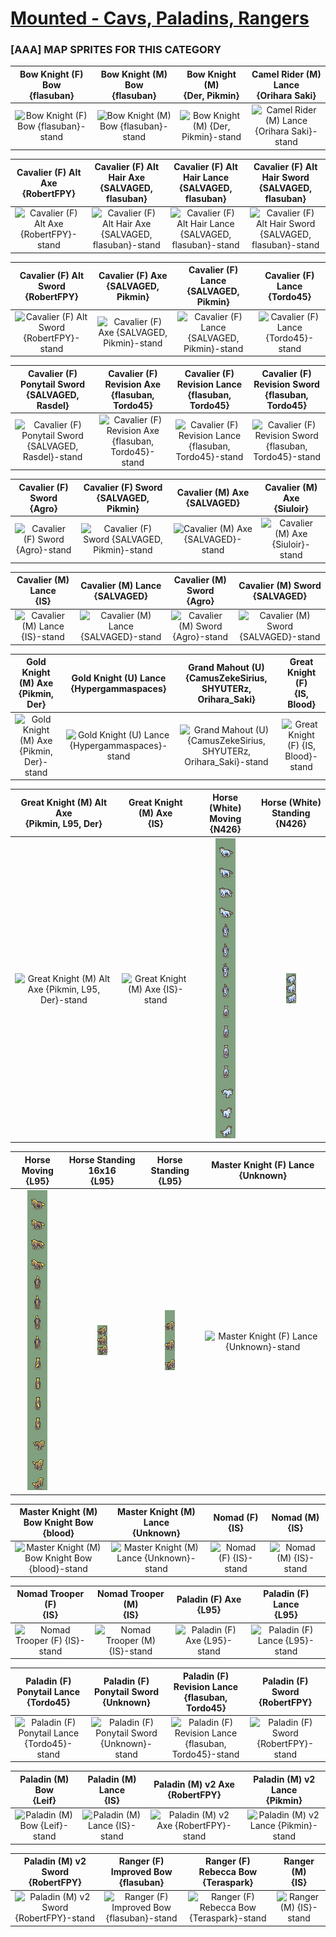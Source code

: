 # [Mounted - Cavs, Paladins, Rangers](../)

### [AAA] MAP SPRITES FOR THIS CATEGORY


|Bow Knight (F) Bow <br> {flasuban}|Bow Knight (M) Bow <br> {flasuban}|Bow Knight (M) <br> {Der, Pikmin}|Camel Rider (M) Lance <br> {Orihara Saki}|
| :---: | :---: | :---: | :---: |
|<img alt="Bow Knight (F) Bow {flasuban}-stand" src="Bow Knight (F) Bow {flasuban}-stand.png" />|<img alt="Bow Knight (M) Bow {flasuban}-stand" src="Bow Knight (M) Bow {flasuban}-stand.png" />|<img alt="Bow Knight (M) {Der, Pikmin}-stand" src="Bow Knight (M) {Der, Pikmin}-stand.png" />|<img alt="Camel Rider (M) Lance {Orihara Saki}-stand" src="Camel Rider (M) Lance {Orihara Saki}-stand.png" />|


|Cavalier (F) Alt Axe <br> {RobertFPY}|Cavalier (F) Alt Hair Axe <br> {SALVAGED, flasuban}|Cavalier (F) Alt Hair Lance <br> {SALVAGED, flasuban}|Cavalier (F) Alt Hair Sword <br> {SALVAGED, flasuban}|
| :---: | :---: | :---: | :---: |
|<img alt="Cavalier (F) Alt Axe {RobertFPY}-stand" src="Cavalier (F) Alt Axe {RobertFPY}-stand.png" />|<img alt="Cavalier (F) Alt Hair Axe {SALVAGED, flasuban}-stand" src="Cavalier (F) Alt Hair Axe {SALVAGED, flasuban}-stand.png" />|<img alt="Cavalier (F) Alt Hair Lance {SALVAGED, flasuban}-stand" src="Cavalier (F) Alt Hair Lance {SALVAGED, flasuban}-stand.png" />|<img alt="Cavalier (F) Alt Hair Sword {SALVAGED, flasuban}-stand" src="Cavalier (F) Alt Hair Sword {SALVAGED, flasuban}-stand.png" />|


|Cavalier (F) Alt Sword <br> {RobertFPY}|Cavalier (F) Axe <br> {SALVAGED, Pikmin}|Cavalier (F) Lance <br> {SALVAGED, Pikmin}|Cavalier (F) Lance <br> {Tordo45}|
| :---: | :---: | :---: | :---: |
|<img alt="Cavalier (F) Alt Sword {RobertFPY}-stand" src="Cavalier (F) Alt Sword {RobertFPY}-stand.png" />|<img alt="Cavalier (F) Axe {SALVAGED, Pikmin}-stand" src="Cavalier (F) Axe {SALVAGED, Pikmin}-stand.png" />|<img alt="Cavalier (F) Lance {SALVAGED, Pikmin}-stand" src="Cavalier (F) Lance {SALVAGED, Pikmin}-stand.png" />|<img alt="Cavalier (F) Lance {Tordo45}-stand" src="Cavalier (F) Lance {Tordo45}-stand.png" />|


|Cavalier (F) Ponytail Sword <br> {SALVAGED, Rasdel}|Cavalier (F) Revision Axe <br> {flasuban, Tordo45}|Cavalier (F) Revision Lance <br> {flasuban, Tordo45}|Cavalier (F) Revision Sword <br> {flasuban, Tordo45}|
| :---: | :---: | :---: | :---: |
|<img alt="Cavalier (F) Ponytail Sword {SALVAGED, Rasdel}-stand" src="Cavalier (F) Ponytail Sword {SALVAGED, Rasdel}-stand.png" />|<img alt="Cavalier (F) Revision Axe {flasuban, Tordo45}-stand" src="Cavalier (F) Revision Axe {flasuban, Tordo45}-stand.png" />|<img alt="Cavalier (F) Revision Lance {flasuban, Tordo45}-stand" src="Cavalier (F) Revision Lance {flasuban, Tordo45}-stand.png" />|<img alt="Cavalier (F) Revision Sword {flasuban, Tordo45}-stand" src="Cavalier (F) Revision Sword {flasuban, Tordo45}-stand.png" />|


|Cavalier (F) Sword <br> {Agro}|Cavalier (F) Sword <br> {SALVAGED, Pikmin}|Cavalier (M) Axe <br> {SALVAGED}|Cavalier (M) Axe <br> {Siuloir}|
| :---: | :---: | :---: | :---: |
|<img alt="Cavalier (F) Sword {Agro}-stand" src="Cavalier (F) Sword {Agro}-stand.bmp" />|<img alt="Cavalier (F) Sword {SALVAGED, Pikmin}-stand" src="Cavalier (F) Sword {SALVAGED, Pikmin}-stand.png" />|<img alt="Cavalier (M) Axe {SALVAGED}-stand" src="Cavalier (M) Axe {SALVAGED}-stand.png" />|<img alt="Cavalier (M) Axe {Siuloir}-stand" src="Cavalier (M) Axe {Siuloir}-stand.png" />|


|Cavalier (M) Lance <br> {IS}|Cavalier (M) Lance <br> {SALVAGED}|Cavalier (M) Sword <br> {Agro}|Cavalier (M) Sword <br> {SALVAGED}|
| :---: | :---: | :---: | :---: |
|<img alt="Cavalier (M) Lance {IS}-stand" src="Cavalier (M) Lance {IS}-stand.png" />|<img alt="Cavalier (M) Lance {SALVAGED}-stand" src="Cavalier (M) Lance {SALVAGED}-stand.png" />|<img alt="Cavalier (M) Sword {Agro}-stand" src="Cavalier (M) Sword {Agro}-stand.png" />|<img alt="Cavalier (M) Sword {SALVAGED}-stand" src="Cavalier (M) Sword {SALVAGED}-stand.png" />|


|Gold Knight (M) Axe <br> {Pikmin, Der}|Gold Knight (U) Lance <br> {Hypergammaspaces}|Grand Mahout (U) <br> {CamusZekeSirius, SHYUTERz, Orihara_Saki}|Great Knight (F) <br> {IS, Blood}|
| :---: | :---: | :---: | :---: |
|<img alt="Gold Knight (M) Axe {Pikmin, Der}-stand" src="Gold Knight (M) Axe {Pikmin, Der}-stand.png" />|<img alt="Gold Knight (U) Lance {Hypergammaspaces}-stand" src="Gold Knight (U) Lance {Hypergammaspaces}-stand.png" />|<img alt="Grand Mahout (U) {CamusZekeSirius, SHYUTERz, Orihara_Saki}-stand" src="Grand Mahout (U) {CamusZekeSirius, SHYUTERz, Orihara_Saki}-stand.png" />|<img alt="Great Knight (F) {IS, Blood}-stand" src="Great Knight (F) {IS, Blood}-stand.png" />|


|Great Knight (M) Alt Axe <br> {Pikmin, L95, Der}|Great Knight (M) Axe <br> {IS}|Horse (White) Moving <br> {N426}|Horse (White) Standing <br> {N426}|
| :---: | :---: | :---: | :---: |
|<img alt="Great Knight (M) Alt Axe {Pikmin, L95, Der}-stand" src="Great Knight (M) Alt Axe {Pikmin, L95, Der}-stand.png" />|<img alt="Great Knight (M) Axe {IS}-stand" src="Great Knight (M) Axe {IS}-stand.png" />|<img alt="Horse (White) Moving {N426}" src="Horse (White) Moving {N426}.png" />|<img alt="Horse (White) Standing {N426}" src="Horse (White) Standing {N426}.png" />|


|Horse Moving <br> {L95}|Horse Standing 16x16 <br> {L95}|Horse Standing <br> {L95}|Master Knight (F) Lance <br> {Unknown}|
| :---: | :---: | :---: | :---: |
|<img alt="Horse Moving {L95}" src="Horse Moving {L95}.bmp" />|<img alt="Horse Standing 16x16 {L95}" src="Horse Standing 16x16 {L95}.png" />|<img alt="Horse Standing {L95}" src="Horse Standing {L95}.bmp" />|<img alt="Master Knight (F) Lance {Unknown}-stand" src="Master Knight (F) Lance {Unknown}-stand.png" />|


|Master Knight (M) Bow Knight Bow <br> {blood}|Master Knight (M) Lance <br> {Unknown}|Nomad (F) <br> {IS}|Nomad (M) <br> {IS}|
| :---: | :---: | :---: | :---: |
|<img alt="Master Knight (M) Bow Knight Bow {blood}-stand" src="Master Knight (M) Bow Knight Bow {blood}-stand.png" />|<img alt="Master Knight (M) Lance {Unknown}-stand" src="Master Knight (M) Lance {Unknown}-stand.png" />|<img alt="Nomad (F) {IS}-stand" src="Nomad (F) {IS}-stand.png" />|<img alt="Nomad (M) {IS}-stand" src="Nomad (M) {IS}-stand.png" />|


|Nomad Trooper (F) <br> {IS}|Nomad Trooper (M) <br> {IS}|Paladin (F) Axe <br> {L95}|Paladin (F) Lance <br> {L95}|
| :---: | :---: | :---: | :---: |
|<img alt="Nomad Trooper (F) {IS}-stand" src="Nomad Trooper (F) {IS}-stand.png" />|<img alt="Nomad Trooper (M) {IS}-stand" src="Nomad Trooper (M) {IS}-stand.png" />|<img alt="Paladin (F) Axe {L95}-stand" src="Paladin (F) Axe {L95}-stand.png" />|<img alt="Paladin (F) Lance {L95}-stand" src="Paladin (F) Lance {L95}-stand.png" />|


|Paladin (F) Ponytail Lance <br> {Tordo45}|Paladin (F) Ponytail Sword <br> {Unknown}|Paladin (F) Revision Lance <br> {flasuban, Tordo45}|Paladin (F) Sword <br> {RobertFPY}|
| :---: | :---: | :---: | :---: |
|<img alt="Paladin (F) Ponytail Lance {Tordo45}-stand" src="Paladin (F) Ponytail Lance {Tordo45}-stand.png" />|<img alt="Paladin (F) Ponytail Sword {Unknown}-stand" src="Paladin (F) Ponytail Sword {Unknown}-stand.png" />|<img alt="Paladin (F) Revision Lance {flasuban, Tordo45}-stand" src="Paladin (F) Revision Lance {flasuban, Tordo45}-stand.png" />|<img alt="Paladin (F) Sword {RobertFPY}-stand" src="Paladin (F) Sword {RobertFPY}-stand.png" />|


|Paladin (M) Bow <br> {Leif}|Paladin (M) Lance <br> {IS}|Paladin (M) v2 Axe <br> {RobertFPY}|Paladin (M) v2 Lance <br> {Pikmin}|
| :---: | :---: | :---: | :---: |
|<img alt="Paladin (M) Bow {Leif}-stand" src="Paladin (M) Bow {Leif}-stand.png" />|<img alt="Paladin (M) Lance {IS}-stand" src="Paladin (M) Lance {IS}-stand.png" />|<img alt="Paladin (M) v2 Axe {RobertFPY}-stand" src="Paladin (M) v2 Axe {RobertFPY}-stand.png" />|<img alt="Paladin (M) v2 Lance {Pikmin}-stand" src="Paladin (M) v2 Lance {Pikmin}-stand.png" />|


|Paladin (M) v2 Sword <br> {RobertFPY}|Ranger (F) Improved Bow <br> {flasuban}|Ranger (F) Rebecca Bow <br> {Teraspark}|Ranger (M) <br> {IS}|
| :---: | :---: | :---: | :---: |
|<img alt="Paladin (M) v2 Sword {RobertFPY}-stand" src="Paladin (M) v2 Sword {RobertFPY}-stand.png" />|<img alt="Ranger (F) Improved Bow {flasuban}-stand" src="Ranger (F) Improved Bow {flasuban}-stand.png" />|<img alt="Ranger (F) Rebecca Bow {Teraspark}-stand" src="Ranger (F) Rebecca Bow {Teraspark}-stand.png" />|<img alt="Ranger (M) {IS}-stand" src="Ranger (M) {IS}-stand.png" />|


